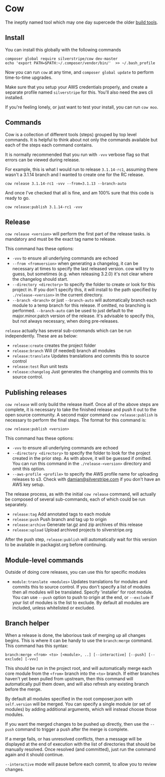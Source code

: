 # Cow

The ineptly named tool which may one day supercede the older [build tools](https://github.com/silverstripe/silverstripe-buildtools).

## Install

You can install this globally with the following commands

```
composer global require silverstripe/cow dev-master
echo 'export PATH=$PATH:~/.composer/vendor/bin/'  >> ~/.bash_profile
```

Now you can run `cow` at any time, and `composer global update` to perform time-to-time upgrades.

Make sure that you setup your AWS credentials properly, and create a separate profile named `silverstripe`
for this. You'll also need the aws cli installed.

If you're feeling lonely, or just want to test your install, you can run `cow moo`.

## Commands

Cow is a collection of different tools (steps) grouped by top level commands. It is helpful to think about
not only the commands available but each of the steps each command contains.

It is normally recommended that you run with `-vvv` verbose flag so that errors can be viewed during release.

For example, this is what I would run to release `3.1.14-rc1`, assuming there wasn't a 3.1.14 branch and I wanted
to create one for the RC release.

```
cow release 3.1.14-rc1 -vvv --from=3.1.13 --branch-auto
```

And once I've checked that all is fine, and am 100% sure that this code is ready to go.

```
cow release:publish 3.1.14-rc1 -vvv
```

## Release

`cow release <version>` will perform the first part of the release tasks.
<version> is mandatory and must be the exact tag name to release.

This command has these options:

* `-vvv` to ensure all underlying commands are echoed
* `--from <fromversion>` when generating a changelog, it can be necessary at times to specify the last released version.
  cow will try to guess, but sometimes (e.g. when releasing 3.2.0) it's not clear where the changelog should start.
* `--directory <directory>` to specify the folder to create or look for this project in. If you don't specify this,
it will install to the path specified by `./release-<version>` in the current directory.
* `--branch <branch>` or just `--branch-auto` will automatically branch each module to a temp branch for this release.
  If omitted, no branching is performed. `--branch-auto` can be used to just default to the major.minor.patch
  version of the release. It's advisable to specify this, but not always necessary, when doing pre-releases.

`release` actually has several sub-commands which can be run independently. These are as below:

* `release:create` creates the project folder
* `release:branch` Will (if needed) branch all modules
* `release:translate` Updates translations and commits this to source control
* `release:test` Run unit tests
* `release:changelog` Just generates the changelog and commits this to source control.

## Publishing releases

`cow release` will only build the release itself. Once all of the above steps are complete, it is necessary
to take the finished release and push it out to the open source community. A second major command `cow release:publish`
is necessary to perform the final steps. The format for this command is:

`cow release:publish <version>`

This command has these options:

* `-vvv` to ensure all underlying commands are echoed
* `--directory <directory>` to specify the folder to look for the project created in the prior step. As with
  above, it will be guessed if omitted. You can run this command in the `./release-<version>` directory and 
  omit this option.
* `--aws-profile <profile>` to specify the AWS profile name for uploading releases to s3. Check with
  damian@silverstripe.com if you don't have an AWS key setup. 

The release process, as with the initial `cow release` command, will actually be composed of several sub-commands,
each of which could be run separately.

* `release:tag` Add annotated tags to each module
* `release:push` Push branch and tag up to origin
* `release:archive` Generate tar.gz and zip archives of this release
* `release:upload` Upload archived projects to silverstripe.org

After the push step, `release:publish` will automatically wait for this version to be available in packagist.org
before continuing.

## Module-level commands

Outside of doing core releases, you can use this for specific modules

* `module:translate <modules>` Updates translations for modules and commits this to source control. If you
don't specify a list of modules then all modules will be translated. Specify 'installer' for root module.
You can use `--push` option to push to origin at the end, or `--exclude` if your list of modules is the list
to exclude. By default all modules are included, unless whitelisted or excluded.

## Branch helper

When a release is done, the laborious task of merging up all changes begins. This is where it
can be handy to use the `branch:merge` command. This command has this syntax:

`branch:merge <from> <to> [<module>, ..] [--interactive] [--push] [--exclude] [-vvv]`

This should be run in the project root, and will automatically merge each core module
from the `<from>` branch into the `<to>` branch. If either branches haven't yet been
pulled from upstream, then this command will automatically pull them down, and will also
refresh any existing branch before the merge.

By default all modules specified in the root composer.json with `self.version` will be merged.
You can specify a single module (or set of modules) by adding additional arguments, which will
instead choose those modules.

If you want the merged changes to be pushed up directly, then use the `--push` command to
trigger a push after the merge is complete.

If a merge fails, or has unresolved conflicts, then a message will be displayed at the end of
execution with the list of directories that should be manually resolved. Once resolved (and
committed), just run the command again and it should continue.

`--interactive` mode will pause before each commit, to allow you to review changes.
